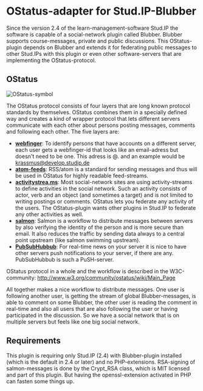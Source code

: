 OStatus-adapter for Stud.IP-Blubber
===================================

Since the version 2.4 of the learn-management-software Stud.IP the software is 
capable of a social-network plugin called Blubber. Blubber supports course-messages, 
private and public discussions. This OStatus-plugin depends on Blubber and extends 
it for federating public messages to other Stud.IPs with this plugin or even other 
software-servers that are implementing the OStatus-protocol.

## OStatus

![OStatus-symbol](https://raw.github.com/Krassmus/OStatus/master/assets/ostatus.png)

The OStatus protocol consists of four layers that are long known protocol standards 
by themselves. OStatus combines them in a specially defined way and creates a
kind of wrapper protocol that lets different servers communicate with each other
about persons posting messages, comments and following each other. The five layers are:

* **[webfinger](http://code.google.com/p/webfinger/)**: To identify persons that have accounts on a different server, each user gets a webfinger-id that looks like an email-adress but doesn't need to be one. This adress is <username>@<servername>.<tld> and an example would be krassmus@develop.studip.de
* **[atom-feeds](http://www.atomenabled.org/developers/protocol/atom-protocol-spec.php)**: RSS/atom is a standard for sending messages and thus will be used in OStatus for highly readable feed-streams.
* **[activitystrea.ms](http://activitystrea.ms/specs/atom/1.0/)**: Most social-network sites are using activity-streams to define activities in the social network. Such an activity consists of actor, verb and an object (and sometimes a target) and is not limited to writing postings or comments. OStatus lets you federate any activity of the users. The OStatus-plugin wants other plugins in Stud.IP to federate any other activities as well.
* **[salmon](http://salmon-protocol.googlecode.com/svn/trunk/draft-panzer-salmon-00.html)**: Salmon is a workflow to distribute messages between servers by also verifying the identity of the person and is more secure than email. It also reduces the traffic by sending data always to a central point upstream (like salmon swimming upstream).
* **[PubSubHubbub](http://pubsubhubbub.googlecode.com/svn/trunk/pubsubhubbub-core-0.3.html)**: For real-time news on your server it is nice to have other servers push notifications to your server, if there are any. PubSubHubbub is such a PuSH-server.

OStatus protocol in a whole and the workflow is described in the W3C-community: 
http://www.w3.org/community/ostatus/wiki/Main_Page

All together makes a nice workflow to distribute messages. One user is following 
another user, is getting the stream of global Blubber-messages, is able to comment 
on some Blubber, the other user is reading the comment in real-time and also all
users that are also following the user or having participated in the discussion. 
So we have a social network that is on multiple servers but feels like one big 
social network.

## Requirements

This plugin is requiring only Stud.IP (2.4) with Blubber-plugin installed (which is
the default in 2.4 or later) and no PHP-extensions. RSA-signing of salmon-messages 
is done by the Crypt_RSA class, which is MIT licensed and part of this plugin. But 
having the openssl-extension activated in PHP can fasten some things up.